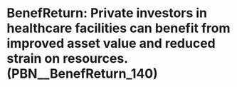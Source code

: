 # BenefReturn: __Private investors in healthcare facilities can benefit from improved asset value and reduced strain on resources.__ (PBN__BenefReturn_140)

